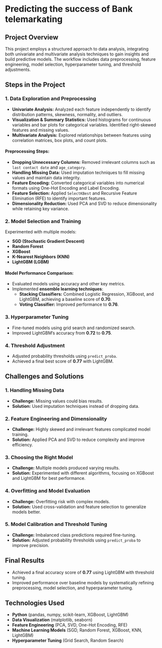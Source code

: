 # Predicting the success of Bank telemarkating

## Project Overview
This project employs a structured approach to data analysis, integrating both univariate and multivariate analysis techniques to gain insights and build predictive models. The workflow includes data preprocessing, feature engineering, model selection, hyperparameter tuning, and threshold adjustments.

## Steps in the Project

### 1. Data Exploration and Preprocessing
- **Univariate Analysis:** Analyzed each feature independently to identify distribution patterns, skewness, normality, and outliers.
- **Visualization & Summary Statistics:** Used histograms for continuous variables and bar plots for categorical variables. Identified right-skewed features and missing values.
- **Multivariate Analysis:** Explored relationships between features using correlation matrices, box plots, and count plots.

#### Preprocessing Steps:
- **Dropping Unnecessary Columns:** Removed irrelevant columns such as `last contact date` and `age_category`.
- **Handling Missing Data:** Used imputation techniques to fill missing values and maintain data integrity.
- **Feature Encoding:** Converted categorical variables into numerical formats using One-Hot Encoding and Label Encoding.
- **Feature Selection:** Applied `SelectKBest` and Recursive Feature Elimination (RFE) to identify important features.
- **Dimensionality Reduction:** Used PCA and SVD to reduce dimensionality while retaining key variance.

### 2. Model Selection and Training
Experimented with multiple models:
- **SGD (Stochastic Gradient Descent)**
- **Random Forest**
- **XGBoost**
- **K-Nearest Neighbors (KNN)**
- **LightGBM (LGBM)**

#### Model Performance Comparison:
- Evaluated models using accuracy and other key metrics.
- Implemented **ensemble learning techniques**:
  - **Stacking Classifiers:** Combined Logistic Regression, XGBoost, and LightGBM, achieving a baseline score of **0.70**.
  - **Voting Classifier:** Improved performance to **0.76**.

### 3. Hyperparameter Tuning
- Fine-tuned models using grid search and randomized search.
- Improved LightGBM’s accuracy from **0.72** to **0.75**.

### 4. Threshold Adjustment
- Adjusted probability thresholds using `predict_proba`.
- Achieved a final best score of **0.77** with LightGBM.

## Challenges and Solutions

### 1. Handling Missing Data
- **Challenge:** Missing values could bias results.
- **Solution:** Used imputation techniques instead of dropping data.

### 2. Feature Engineering and Dimensionality
- **Challenge:** Highly skewed and irrelevant features complicated model training.
- **Solution:** Applied PCA and SVD to reduce complexity and improve efficiency.

### 3. Choosing the Right Model
- **Challenge:** Multiple models produced varying results.
- **Solution:** Experimented with different algorithms, focusing on XGBoost and LightGBM for best performance.

### 4. Overfitting and Model Evaluation
- **Challenge:** Overfitting risk with complex models.
- **Solution:** Used cross-validation and feature selection to generalize models better.

### 5. Model Calibration and Threshold Tuning
- **Challenge:** Imbalanced class predictions required fine-tuning.
- **Solution:** Adjusted probability thresholds using `predict_proba` to improve precision.

## Final Results
- Achieved a final accuracy score of **0.77** using LightGBM with threshold tuning.
- Improved performance over baseline models by systematically refining preprocessing, model selection, and hyperparameter tuning.
## Technologies Used
- **Python** (pandas, numpy, scikit-learn, XGBoost, LightGBM)
- **Data Visualization** (matplotlib, seaborn)
- **Feature Engineering** (PCA, SVD, One-Hot Encoding, RFE)
- **Machine Learning Models** (SGD, Random Forest, XGBoost, KNN, LightGBM)
- **Hyperparameter Tuning** (Grid Search, Random Search)

